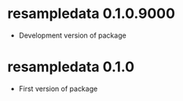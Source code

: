 # resampledata 0.1.0.9000

* Development version of package

# resampledata 0.1.0

* First version of package

